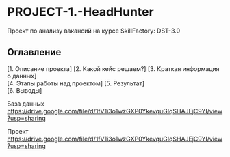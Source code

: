 # PROJECT-1.-HeadHunter
Проект по анализу вакансий на курсе SkillFactory: DST-3.0

## Оглавление  
[1. Описание проекта]
[2. Какой кейс решаем?] 
[3. Краткая информация о данных]  
[4. Этапы работы над проектом]
[5. Результат]   
[6. Выводы]





База данных
https://drive.google.com/file/d/1fV1i3o1wzGXP0YkevquGIqSHAJEjC9YI/view?usp=sharing

Проект
https://drive.google.com/file/d/1fV1i3o1wzGXP0YkevquGIqSHAJEjC9YI/view?usp=sharing
